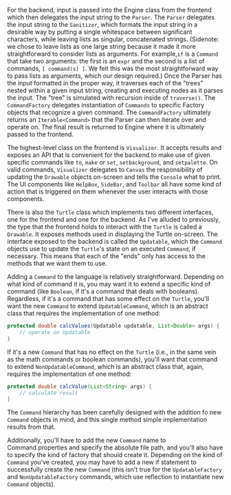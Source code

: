 For the backend, input is passed into the Engine class from the frontend which then delegates the input string to the `Parser`. The `Parser` delegates the input string to the `Sanitizer`, which formats the input string in a desirable way by putting a single whitespace between significant characters, while leaving lists as singular, concatenated strings. (Sidenote: we chose to leave lists as one large string because it made it more straightforward to consider lists as arguments. For example,`if` is a `Command` that take two arguments: the first is an `expr` and the second is a list of commands, `[ command(s) ]`. We felt this was the most straightforward way to pass lists as arguments, which our design required.) Once the Parser has the input formatted in the proper way, it traverses each of the "trees" nested within a given input string, creating and executing nodes as it parses the input. The "tree" is simulated with recursion inside of `traverse()`. The `CommandFactory` delegates instantiation of `Commands` to specific Factory objects that recognize a given command. The `CommandFactory` ultimately returns an `Iterable<Command>` that the Parser can then iterate over and operate on. The final result is returned to Engine where it is ultimately passed to the frontend.

The highest-level class on the frontend is `Visualizer`. It accepts results and exposes an API that is convenient for the backend to make use of given specific commands like `to`, `make` or `set`, `setbackground`, and `setpalette`. On valid commands, `Visualizer` delegates to `Canvas` the responsibility of updating the `Drawable` objects on-screen and tells the `Console` what to print. The UI components like `HelpBox`, `SideBar`, and `Toolbar` all have some kind of action that is triggered on them whenever the user interacts with those components.

There is also the `Turtle` class which implements two different interfaces, one for the frontend and one for the backend. As I've alluded to previously, the type that the frontend holds to interact with the `Turtle` is called a `Drawable`. It exposes methods used in displaying the Turtle on-screen. The interface exposed to the backend is called the `Updatable`, which the `Command` objects use to update the `Turtle`'s state on an executed `Command`, if necessary. This means that each of the "ends" only has access to the methods that we want them to use.

Adding a `Command` to the language is relatively straightforward. Depending on what kind of command it is, you may want it to extend a specific kind of command (like `Boolean`, if it's a command that deals with booleans). Regardless, if it's a command that has some effect on the `Turtle`, you'll want the new `Command` to extend `UpdatableCommand`, which is an abstract class that requires the implementation of one method:

```java
protected double calcValues(Updatable updatable, List<Double> args) {
	// operate on Updatable
}
```

If it's a new `Command` that has no effect on the `Turtle` (i.e., in the same vein as the math commands or boolean commands), you'll want that command to extend `NonUpdatableCommand`, which is an abstract class that, again, requires the implementation of one method:

```java
protected double calcValue(List<String> args) {
	// calculate result
}
```

The `Command` hierarchy has been carefully designed with the addition fo new `Command` objects in mind, and this single method simple implementation results from that.

Additionally, you'll have to add the new `Command` name to Command.properties and specify the absolute file path, and you'll also have to specify the kind of factory that should create it. Depending on the kind of `Command` you've created, you may have to add a new if statement to successfully create the new `Command` (this isn't true for the `UpdatableFactory` and `NonUpdatableFactory` commands, which use reflection to instantiate new `Command` objects).